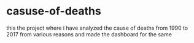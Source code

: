 # casuse-of-deaths
this the project where i have analyzed the cause of deaths from 1990 to 2017 from various reasons and made the dashboard for the same 
